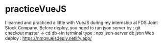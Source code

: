 # practiceVueJS
I learned and practiced a little with VueJS during my internship at FDS Joint Stock Company.
Before deploy, you need to run json server by : git checkout master -> cd db->in terminal type : npx json-server db.json
Web deploy : https://nmqvuejsdeply.netlify.app/